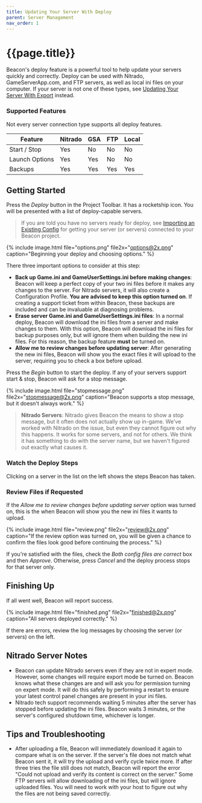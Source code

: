 ```yaml
---
title: Updating Your Server With Deploy
parent: Server Management
nav_order: 1
---
```

# {{page.title}}

Beacon's deploy feature is a powerful tool to help update your servers quickly and correctly. Deploy can be used with Nitrado, GameServerApp.com, and FTP servers, as well as local ini files on your computer. If your server is not one of these types, see [Updating Your Server With Export](/servers/exporting/) instead.

### Supported Features

Not every server connection type supports all deploy features.

| Feature | Nitrado | GSA | FTP | Local |
| -- | -- | -- | -- | -- |
| Start / Stop | Yes | No | No | No |
| Launch Options | Yes | Yes | No | No |
| Backups | Yes | Yes | Yes | Yes |

## Getting Started

Press the _Deploy_ button in the Project Toolbar. It has a rocketship icon. You will be presented with a list of deploy-capable servers.

> If you are told you have no servers ready for deploy, see [Importing an Existing Config](/servers/importing/) for getting your server (or servers) connected to your Beacon project.

{% include image.html file="options.png" file2x="options@2x.png" caption="Beginning your deploy and choosing options." %}

There three important options to consider at this step:
- **Back up Game.ini and GameUserSettings.ini before making changes**: Beacon will keep a perfect copy of your two ini files before it makes any changes to the server. For Nitrado servers, it will also create a Configuration Profile. **You are advised to keep this option turned on**. If creating a support ticket from within Beacon, these backups are included and can be invaluable at diagnosing problems.
- **Erase server Game.ini and GameUserSettings.ini files**: In a normal deploy, Beacon will download the ini files from a server and make changes to them. With this option, Beacon will download the ini files for backup purposes only, but will ignore them when building the new ini files. For this reason, the backup feature **must** be turned on.
- **Allow me to review changes before updating server**: After generating the new ini files, Beacon will show you the exact files it will upload to the server, requiring you to check a box before upload.

Press the _Begin_ button to start the deploy. If any of your servers support start & stop, Beacon will ask for a stop message.

{% include image.html file="stopmessage.png" file2x="stopmessage@2x.png" caption="Beacon supports a stop message, but it doesn't always work." %}

> **Nitrado Servers**: Nitrado gives Beacon the means to show a stop message, but it often does not actually show up in-game. We've worked with Nitrado on the issue, but even they cannot figure out why this happens. It works for some servers, and not for others. We think it has something to do with the server name, but we haven't figured out exactly what causes it.

### Watch the Deploy Steps

Clicking on a server in the list on the left shows the steps Beacon has taken.

### Review Files if Requested

If the _Allow me to review changes before updating server_ option was turned on, this is the when Beacon will show you the new ini files it wants to upload.

{% include image.html file="review.png" file2x="review@2x.png" caption="If the review option was turned on, you will be given a chance to confirm the files look good before continuing the process." %}

If you're satisfied with the files, check the _Both config files are correct_ box and then _Approve_. Otherwise, press _Cancel_ and the deploy process stops for that server only.

## Finishing Up

If all went well, Beacon will report success.

{% include image.html file="finished.png" file2x="finished@2x.png" caption="All servers deployed correctly." %}

If there are errors, review the log messages by choosing the server (or servers) on the left.

## Nitrado Server Notes

- Beacon can update Nitrado servers even if they are not in expert mode. However, some changes will require export mode be turned on. Beacon knows what these changes are and will ask you for permission turning on expert mode. It will do this safely by performing a restart to ensure your latest control panel changes are present in your ini files.
- Nitrado tech support recommends waiting 5 minutes after the server has stopped before updating the ini files. Beacon waits 3 minutes, or the server's configured shutdown time, whichever is longer.

## Tips and Troubleshooting

- After uploading a file, Beacon will immediately download it again to compare what is on the server. If the server's file does not match what Beacon sent it, it will try the upload and verify cycle twice more. If after three tries the file still does not match, Beacon will report the error "Could not upload <the file> and verify its content is correct on the server." Some FTP servers will allow downloading of the ini files, but will ignore uploaded files. You will need to work with your host to figure out why the files are not being saved correctly.